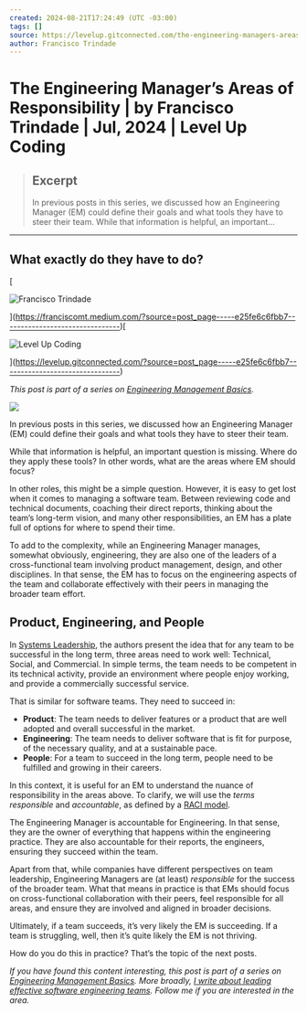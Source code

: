 ```yaml
---
created: 2024-08-21T17:24:49 (UTC -03:00)
tags: []
source: https://levelup.gitconnected.com/the-engineering-managers-areas-of-responsibility-e25fe6c6fbb7
author: Francisco Trindade
---
```


# The Engineering Manager’s Areas of Responsibility | by Francisco Trindade | Jul, 2024 | Level Up Coding

> ## Excerpt
> In previous posts in this series, we discussed how an Engineering Manager (EM) could define their goals and what tools they have to steer their team. While that information is helpful, an important…

---
## What exactly do they have to do?

[

![Francisco Trindade](https://miro.medium.com/v2/resize:fill:88:88/1*BkY1BRJoqQPPMa-XbHVtLg@2x.jpeg)



](https://franciscomt.medium.com/?source=post_page-----e25fe6c6fbb7--------------------------------)[

![Level Up Coding](https://miro.medium.com/v2/resize:fill:48:48/1*5D9oYBd58pyjMkV_5-zXXQ.jpeg)



](https://levelup.gitconnected.com/?source=post_page-----e25fe6c6fbb7--------------------------------)

_This post is part of a series on_ [_Engineering Management Basics_](https://franciscomt.medium.com/engineering-management-basics-d6622833855c)_._

![](https://miro.medium.com/v2/resize:fit:875/1*BcFh0rBoEkBgZO-YG9HRoQ.jpeg)

In previous posts in this series, we discussed how an Engineering Manager (EM) could define their goals and what tools they have to steer their team.

While that information is helpful, an important question is missing. Where do they apply these tools? In other words, what are the areas where EM should focus?

In other roles, this might be a simple question. However, it is easy to get lost when it comes to managing a software team. Between reviewing code and technical documents, coaching their direct reports, thinking about the team’s long-term vision, and many other responsibilities, an EM has a plate full of options for where to spend their time.

To add to the complexity, while an Engineering Manager manages, somewhat obviously, engineering, they are also one of the leaders of a cross-functional team involving product management, design, and other disciplines. In that sense, the EM has to focus on the engineering aspects of the team and collaborate effectively with their peers in managing the broader team effort.

## Product, Engineering, and People

In [Systems Leadership](https://www.maconsultancy.com/systems-leadership), the authors present the idea that for any team to be successful in the long term, three areas need to work well: Technical, Social, and Commercial. In simple terms, the team needs to be competent in its technical activity, provide an environment where people enjoy working, and provide a commercially successful service.

That is similar for software teams. They need to succeed in:

-   **Product**: The team needs to deliver features or a product that are well adopted and overall successful in the market.
-   **Engineering**: The team needs to deliver software that is fit for purpose, of the necessary quality, and at a sustainable pace.
-   **People**: For a team to succeed in the long term, people need to be fulfilled and growing in their careers.

In this context, it is useful for an EM to understand the nuance of responsibility in the areas above. To clarify, we will use the _terms responsible_ and _accountable_, as defined by a [RACI model](https://www.usemotion.com/blog/raci-responsible-vs-accountable#:~:text=in%20the%20project.-,The%20difference%20between%20R%20and%20A%20in%20RACI,is%20responsible%20for%20the%20outcome.).

The Engineering Manager is accountable for Engineering. In that sense, they are the owner of everything that happens within the engineering practice. They are also accountable for their reports, the engineers, ensuring they succeed within the team.

Apart from that, while companies have different perspectives on team leadership, Engineering Managers are (at least) _responsible_ for the success of the broader team. What that means in practice is that EMs should focus on cross-functional collaboration with their peers, feel responsible for all areas, and ensure they are involved and aligned in broader decisions.

Ultimately, if a team succeeds, it’s very likely the EM is succeeding. If a team is struggling, well, then it’s quite likely the EM is not thriving.

How do you do this in practice? That’s the topic of the next posts.

_If you have found this content interesting, this post is part of a series on_ [_Engineering Management Basics_](https://franciscomt.medium.com/engineering-management-basics-d6622833855c)_. More broadly,_ [_I write about leading effective software engineering teams_](https://franciscomt.medium.com/)_. Follow me if you are interested in the area._
